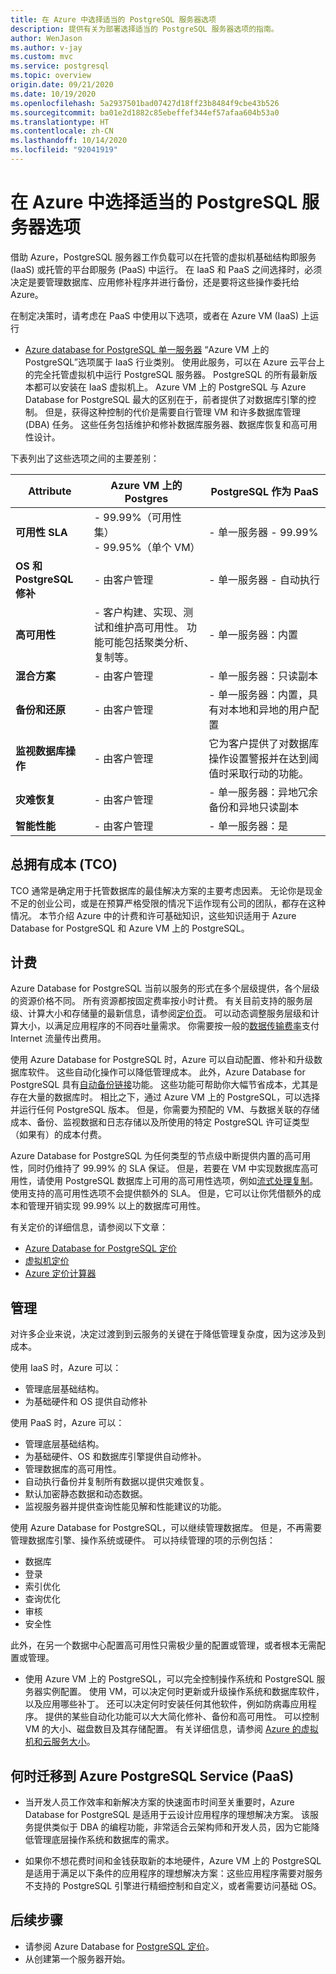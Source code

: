 ```yaml
---
title: 在 Azure 中选择适当的 PostgreSQL 服务器选项
description: 提供有关为部署选择适当的 PostgreSQL 服务器选项的指南。
author: WenJason
ms.author: v-jay
ms.custom: mvc
ms.service: postgresql
ms.topic: overview
origin.date: 09/21/2020
ms.date: 10/19/2020
ms.openlocfilehash: 5a2937501bad07427d18ff23b8484f9cbe43b526
ms.sourcegitcommit: ba01e2d1882c85ebeffef344ef57afaa604b53a0
ms.translationtype: HT
ms.contentlocale: zh-CN
ms.lasthandoff: 10/14/2020
ms.locfileid: "92041919"
---
```

# <a name="choose-the-right-postgresql-server-option-in-azure"></a>在 Azure 中选择适当的 PostgreSQL 服务器选项

借助 Azure，PostgreSQL 服务器工作负载可以在托管的虚拟机基础结构即服务 (IaaS) 或托管的平台即服务 (PaaS) 中运行。 在 IaaS 和 PaaS 之间选择时，必须决定是要管理数据库、应用修补程序并进行备份，还是要将这些操作委托给 Azure。

在制定决策时，请考虑在 PaaS 中使用以下选项，或者在 Azure VM (IaaS) 上运行
- [Azure database for PostgreSQL 单一服务器](./overview-single-server.md)
“Azure VM 上的 PostgreSQL”选项属于 IaaS 行业类别。 使用此服务，可以在 Azure 云平台上的完全托管虚拟机中运行 PostgreSQL 服务器。 PostgreSQL 的所有最新版本都可以安装在 IaaS 虚拟机上。 Azure VM 上的 PostgreSQL 与 Azure Database for PostgreSQL 最大的区别在于，前者提供了对数据库引擎的控制。 但是，获得这种控制的代价是需要自行管理 VM 和许多数据库管理 (DBA) 任务。 这些任务包括维护和修补数据库服务器、数据库恢复和高可用性设计。

下表列出了这些选项之间的主要差别：

| **Attribute** | Azure VM 上的 Postgres | PostgreSQL 作为 PaaS |
| ----- | ----- | ----- |
| <B> 可用性 SLA |- 99.99%（可用性集） <br> - 99.95%（单个 VM） | - 单一服务器 - 99.99% |
| <B> OS 和 PostgreSQL 修补 | - 由客户管理 | - 单一服务器 - 自动执行 |
| <B> 高可用性 | - 客户构建、实现、测试和维护高可用性。 功能可能包括聚类分析、复制等。 | - 单一服务器：内置|
| <B> 混合方案 | - 由客户管理 |- 单一服务器：只读副本 |
| <B> 备份和还原 | - 由客户管理 | - 单一服务器：内置，具有对本地和异地的用户配置|
| <B> 监视数据库操作 | - 由客户管理 | 它为客户提供了对数据库操作设置警报并在达到阈值时采取行动的功能。 |
| <B> 灾难恢复 | - 由客户管理 | - 单一服务器：异地冗余备份和异地只读副本 |
| <B> 智能性能 | - 由客户管理 | - 单一服务器：是 |

## <a name="total-cost-of-ownership-tco"></a>总拥有成本 (TCO)

TCO 通常是确定用于托管数据库的最佳解决方案的主要考虑因素。 无论你是现金不足的创业公司，或是在预算严格受限的情况下运作现有公司的团队，都存在这种情况。 本节介绍 Azure 中的计费和许可基础知识，这些知识适用于 Azure Database for PostgreSQL 和 Azure VM 上的 PostgreSQL。

## <a name="billing"></a>计费

Azure Database for PostgreSQL 当前以服务的形式在多个层级提供，各个层级的资源价格不同。 所有资源都按固定费率按小时计费。 有关目前支持的服务层级、计算大小和存储量的最新信息，请参阅[定价页](https://azure.cn/pricing/details/postgresql/server/)。 可以动态调整服务层级和计算大小，以满足应用程序的不同吞吐量需求。 你需要按一般的[数据传输费率](https://azure.cn/pricing/details/data-transfer/)支付 Internet 流量传出费用。

使用 Azure Database for PostgreSQL 时，Azure 可以自动配置、修补和升级数据库软件。 这些自动化操作可以降低管理成本。 此外，Azure Database for PostgreSQL 具有[自动备份链接](concepts-backup.md)功能。 这些功能可帮助你大幅节省成本，尤其是存在大量的数据库时。 相比之下，通过 Azure VM 上的 PostgreSQL，可以选择并运行任何 PostgreSQL 版本。 但是，你需要为预配的 VM、与数据关联的存储成本、备份、监视数据和日志存储以及所使用的特定 PostgreSQL 许可证类型（如果有）的成本付费。

Azure Database for PostgreSQL 为任何类型的节点级中断提供内置的高可用性，同时仍维持了 99.99% 的 SLA 保证。 但是，若要在 VM 中实现数据库高可用性，请使用 PostgreSQL 数据库上可用的高可用性选项，例如[流式处理复制](https://www.postgresql.org/docs/12/warm-standby.html#STREAMING-REPLICATION)。 使用支持的高可用性选项不会提供额外的 SLA。 但是，它可以让你凭借额外的成本和管理开销实现 99.99% 以上的数据库可用性。

有关定价的详细信息，请参阅以下文章：
- [Azure Database for PostgreSQL 定价](https://azure.cn/pricing/details/postgresql/)
- [虚拟机定价](https://azure.cn/pricing/details/virtual-machines/)
- [Azure 定价计算器](https://azure.cn/pricing/calculator/)

## <a name="administration"></a>管理

对许多企业来说，决定过渡到到云服务的关键在于降低管理复杂度，因为这涉及到成本。

使用 IaaS 时，Azure 可以：

- 管理底层基础结构。
- 为基础硬件和 OS 提供自动修补

使用 PaaS 时，Azure 可以：

- 管理底层基础结构。
- 为基础硬件、OS 和数据库引擎提供自动修补。
- 管理数据库的高可用性。
- 自动执行备份并复制所有数据以提供灾难恢复。
- 默认加密静态数据和动态数据。
- 监视服务器并提供查询性能见解和性能建议的功能。

使用 Azure Database for PostgreSQL，可以继续管理数据库。 但是，不再需要管理数据库引擎、操作系统或硬件。 可以持续管理的项的示例包括：

- 数据库
- 登录
- 索引优化
- 查询优化
- 审核
- 安全性

此外，在另一个数据中心配置高可用性只需极少量的配置或管理，或者根本无需配置或管理。

- 使用 Azure VM 上的 PostgreSQL，可以完全控制操作系统和 PostgreSQL 服务器实例配置。 使用 VM，可以决定何时更新或升级操作系统和数据库软件，以及应用哪些补丁。 还可以决定何时安装任何其他软件，例如防病毒应用程序。 提供的某些自动化功能可以大大简化修补、备份和高可用性。 可以控制 VM 的大小、磁盘数目及其存储配置。 有关详细信息，请参阅 [Azure 的虚拟机和云服务大小](/virtual-machines/windows/sizes)。

## <a name="time-to-move-to-azure-postgresql-service-paas"></a>何时迁移到 Azure PostgreSQL Service (PaaS)

- 当开发人员工作效率和新解决方案的快速面市时间至关重要时，Azure Database for PostgreSQL 是适用于云设计应用程序的理想解决方案。 该服务提供类似于 DBA 的编程功能，非常适合云架构师和开发人员，因为它能降低管理底层操作系统和数据库的需求。

- 如果你不想花费时间和金钱获取新的本地硬件，Azure VM 上的 PostgreSQL 是适用于满足以下条件的应用程序的理想解决方案：这些应用程序需要对服务不支持的 PostgreSQL 引擎进行精细控制和自定义，或者需要访问基础 OS。

## <a name="next-steps"></a>后续步骤

- 请参阅 Azure Database for [PostgreSQL 定价](https://azure.cn/pricing/details/postgresql/)。
- 从创建第一个服务器开始。

